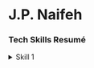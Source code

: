 # J.P. Naifeh
### Tech Skills Resumé

<details><summary>Skill 1</summary>
 <ul>
  <li>hello</li>
  <li>this is a description</li>
 </ul>
</details>
 

